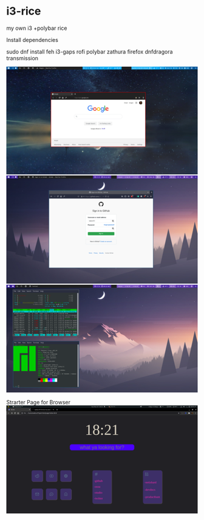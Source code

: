 # i3-rice
my  own i3 +polybar rice

Install dependencies

sudo dnf install feh i3-gaps rofi polybar zathura firefox dnfdragora transmission 








![ss](https://raw.githubusercontent.com/wakizu101/i3-rice/master/Screenshot%20from%202020-09-06%2009-15-37.png)
![ss](https://github.com/wakizu101/i3-rice/blob/master/Screenshot%20from%202020-08-26%2021-57-59.png)
![ss](https://github.com/wakizu101/i3-rice/blob/master/Screenshot%20from%202020-08-26%2021-54-58.png)

Strarter Page for Browser
![ss](https://github.com/wakizu101/i3-rice/blob/master/Screenshot%20from%202020-11-22%2018-21-11.png)
